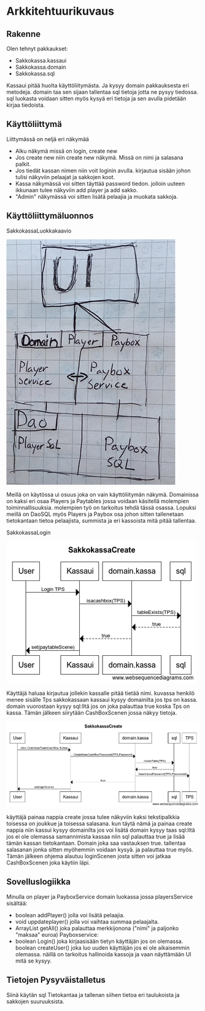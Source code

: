 
# Arkkitehtuurikuvaus

## Rakenne

Olen tehnyt pakkaukset:
* Sakkokassa.kassaui
* Sakkokassa.domain
* Sakkokassa.sql 

Kassaui pitää huolta käyttöliitymästa.
Ja kysyy domain pakkauksesta eri metodeja.
domain taa sen sijaan tallentaa sql tietoja jotta ne pysyy tiedossa.
sql luokasta voidaan sitten myös kysyä eri tietoja ja sen avulla pidetään kirjaa tiedoista.

## Käyttöliittymä

Liittymässä on neljä eri näkymää
* Alku näkymä missä on login, create new 
* Jos create new niin create new näkymä. Missä on nimi ja salasana palkit.
* Jos tiedät kassan nimen niin voit loginin avulla. kirjautua sisään johon tulisi näkyviin pelaajat ja sakkojen koot.
* Kassa näkymässä voi sitten täyttää password tiedon. jolloin uuteen ikkunaan tulee näkyviin add player ja add sakko. 
* "Admin" näkymässä voi sitten lisätä pelaajia ja muokata sakkoja.

## Käyttöliittymäluonnos

SakkokassaLuokkakaavio

![Luonnos](Kuvat/SakkoKaavio.jpg)

Meillä on käytössa ui osuus joka on vain käyttöliitymän näkymä.
Domainissa on kaksi eri osaa Players ja Paytables
jossa voidaan käsitellä molempien toiminnallisuuksia.
molempien työ on tarkoitus tehdä tässä osassa.
Lopuksi meillä on DaoSQL myös Players ja Paybox
osa johon sitten tallenetaan tietokantaan tietoa pelaajista, summista ja eri kassoista mitä pitää tallentaa.



SakkokassaLogin

![Luonnos](Kuvat/SakkokassaLogin.png)

Käyttäjä haluaa kirjautua jollekin kassalle pitää tietää nimi. kuvassa henkilö menee sisälle Tps sakkokassaan
kassaui kysyy domainilta jos tps on kassa. domain vuorostaan kysyy sql:lltä jos on joka palauttaa true koska Tps on kassa.
Tämän jälkeen siirytään CashBoxScenen jossa näkyy tietoja.

![Luonnos](Kuvat/SakkokassaCreate.png)

käyttäjä painaa nappia create jossa tulee näkyviin kaksi tekstipalkkia toisessa on joukkue ja toisessa salasana.
kun täytä nämä ja painaa create nappia niin kassui kysyy domainilta jos voi lisätä domain kysyy taas sql:lltä 
jos ei ole olemassa samannimista kassaa niin sql palauttaa true ja lisää tämän kassan tietokantaan.
Domain joka saa vastauksen true. tallentaa salasanan jonka sitten myöhemmin voidaan kysyä.
ja palauttaa true myös. 
Tämän jälkeen ohjema alautuu loginScenen josta sitten voi jatkaa CashBoxScenen joka käytiin läpi.


## Sovelluslogiikka

Minulla on player ja PayboxService domain luokassa jossa playersService sisältää:
* boolean addPlayer()
jolla voi lisätä pelaajia.
* void uppdateplayer() 
jolla voi vaihtaa summaa pelaajalta.
* ArrayList<String> getAll()
joka palauttaa merkkijonona ("nimi" ja paljonko "maksaa" euroa)
Payboxservice:
* boolean Login()
joka kirjaasisään tietyn käyttäjän jos on olemassa.
boolean createUser()
joka luo uuden käyttäjän jos ei ole aikaisemmin olemassa.
näillä on tarkoitus hallinoida kassoja ja vaan näyttämään UI mitä se kysyy.


## Tietojen Pysyväistalletus

Siinä käytän sql Tietokantaa ja tallenan siihen tietoa eri taulukoista ja sakkojen suuruuksista.

  
